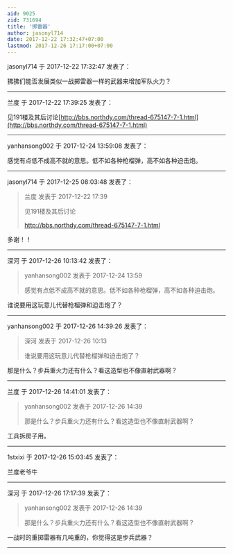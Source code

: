 ```yaml
---
aid: 9025
zid: 731694
title: '掷雷器'
author: jasonyl714
date: 2017-12-22 17:32:47+07:00
lastmod: 2017-12-26 17:17:00+07:00
---
```


jasonyl714 于 2017-12-22 17:32:47 发表了：

狒狒们能否发展类似一战掷雷器一样的武器来增加军队火力？

---------

兰度 于 2017-12-22 17:39:25 发表了：

见191楼及其后讨论[http://bbs.northdy.com/thread-675147-7-1.html](http://bbs.northdy.com/thread-675147-7-1.html)

---------

yanhansong002 于 2017-12-24 13:59:08 发表了：

感觉有点低不成高不就的意思。低不如各种枪榴弹，高不如各种迫击炮。

---------

jasonyl714 于 2017-12-25 08:03:48 发表了：

> 兰度 发表于 2017-12-22 17:39
> 
> 见191楼及其后讨论
> 
> http://bbs.northdy.com/thread-675147-7-1.html



多谢！！

---------

深河 于 2017-12-26 10:13:42 发表了：

> yanhansong002 发表于 2017-12-24 13:59
> 
> 感觉有点低不成高不就的意思。低不如各种枪榴弹，高不如各种迫击炮。



谁说要用这玩意儿代替枪榴弹和迫击炮了？

---------

yanhansong002 于 2017-12-26 14:39:26 发表了：

> 深河 发表于 2017-12-26 10:13
> 
> 谁说要用这玩意儿代替枪榴弹和迫击炮了？



那是什么？步兵重火力还有什么？看这造型也不像直射武器啊？

---------

兰度 于 2017-12-26 14:41:01 发表了：

> yanhansong002 发表于 2017-12-26 14:39
> 
> 那是什么？步兵重火力还有什么？看这造型也不像直射武器啊？



工兵拆房子用。

---------

1stxixi 于 2017-12-26 15:03:45 发表了：

兰度老爷牛

---------

深河 于 2017-12-26 17:17:39 发表了：

> yanhansong002 发表于 2017-12-26 14:39
> 
> 那是什么？步兵重火力还有什么？看这造型也不像直射武器啊？



一战时的重掷雷器有几吨重的，你觉得这是步兵武器？

---------

